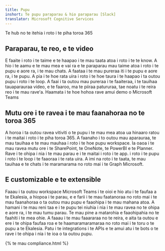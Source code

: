 ```yaml
---
title: Pupu
inshort: Te pupu paraparau & hio paraparau [Slack]
translator: Microsoft Cognitive Services
---
```



Te hub no te itehia i roto i te piha toroa 365 

## Paraparau, te reo, e te video
E faaite i roto i te taime e te haapao i te mau taata atoa i roto i te te know. A hio i te aamu e te mau mea e vai ra e te paraparau mau taime atoa i roto i te pupu e aore ra, i te mau chats. A faataa i te mau pureraa iti i te pupu e aore ra, i te pupu. A pia i te hoe rata uira i roto i te hoe taura i te haapao i ta outou pupu i roto i te loop. A faai i ta outou mau pureraa i te faaiteraa, i te tauihaa tauaparauraa video, e te faaroo, ma te piiraa patururaa, tae noatu i te reira reo i te mau raveʻa. 
Haamata i te hoe hohoa rave amui demo o Microsoft Teams 

## Mutu ore i te ravea i te mau faanahoraa no te toroa 365
A horoa i ta outou ravea vitiviti o te pupu i te mau mea atoa ua hinaaro ratou i te maitai i roto i te piha toroa 365. A faanaho i to outou mau aparauraa, te mau tauihaa e te mau mauhaa i roto i te hoe pupu workspace. Ia oaoa i te mau ravea mutu ore i te SharePoint, te OneNote, te PowerBI e te Planner. Rave i te ohipa i nia i te mau parau e i te maitai i roto i te app. i roto i te pupu i roto i te loop i te faaoraa i te rata uira. A imi na roto i te taata, te mau tauihaa e te chats i te maramarama no roto mai i te Graph Microsoft. 

## E customizable e te extensible
Faaau i ta outou workspace Microsoft Teams i te oioi e hio atu i te faufaa a te Ekalesia, a hiopoa i te parau, e e farii i te mau faatanoraa no roto mai i te mau faanahoraa o ta outou mau pupu e faaohipa i te mau mahana atoa. A hamani i te mau reni taa e i te pupu tei niuhia i nia i te mau ravea no te ohipa e aore ra, i te mau tumu parau. Te mau pine a matarohia e faaohipahia no te faahiti i te mea ohie. A faaau i te mau faaararaa no te reira, e aita ta outou e ere i te ohipa faufaa roa e te haamaramaramaraa no roto mai i te toru o te pupu a te Ekalesia. Patu i te integrations i te APIs e te amui atu i te bots o te rave i te ohipa i nia i te ioa o ta outou pupu. 




{% te mau compliance.html %}

